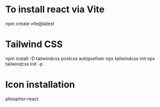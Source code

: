 # To install react via Vite

npm create vite@latest

# Tailwind CSS

npm install -D tailwindcss postcss autoprefixer
npx tailwindcss init
npx tailwindcss init -p

# Icon installation

phosphor-react
